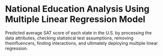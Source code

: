 # National Education Analysis Using Multiple Linear Regression Model

Predicted average SAT score of each state in the U.S. by processing the data attributes, checking statistical test assumptions, removing theinfluencers, finding interactions, and ultimately deploying multiple linear regression.
